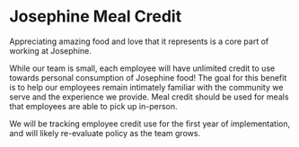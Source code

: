 # Josephine Meal Credit

Appreciating amazing food and love that it represents is a core part of working at Josephine. 

While our team is small, each employee will have unlimited credit to use towards personal consumption of Josephine food! The goal for this benefit is to help our employees remain intimately familiar with the community we serve and the experience we provide. Meal credit should be used for meals that employees are able to pick up in-person. 

We will be tracking employee credit use for the first year of implementation, and will likely re-evaluate policy as the team grows. 
